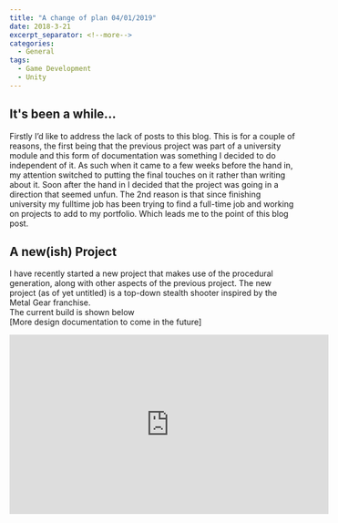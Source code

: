 ```yaml
---
title: "A change of plan 04/01/2019"
date: 2018-3-21
excerpt_separator: <!--more-->
categories:
  - General
tags:
  - Game Development
  - Unity
---
```


<!--more-->
## It's been a while...  
Firstly I’d like to address the lack of posts to this blog. This is for a couple of reasons, the first being that the previous project was part of a university module and this form of documentation was something I decided to do independent of it. As such when it came to a few weeks before the hand in, my attention switched to putting the final touches on it rather than writing about it. Soon after the hand in I decided that the project was going in a direction that seemed unfun. The 2nd reason is that since finishing university my fulltime job has been trying to find a full-time job and working on projects to add to my portfolio. Which leads me to the point of this blog post.

## A new(ish) Project  
I have recently started a new project that makes use of the procedural generation, along with other aspects of the previous project. The new project (as of yet untitled) is a top-down stealth shooter inspired by the Metal Gear franchise.  
The current build is shown below  
[More design documentation to come in the future]  


<html>
<iframe width="560" height="315" src="https://www.youtube.com/embed/hbyTcyHUNsk" frameborder="0" allow="accelerometer; autoplay; encrypted-media; gyroscope; picture-in-picture" allowfullscreen></iframe>
</html>
